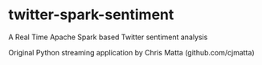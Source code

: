 twitter-spark-sentiment
=======================

A Real Time Apache Spark based Twitter sentiment analysis

Original Python streaming application by Chris Matta (github.com/cjmatta)
